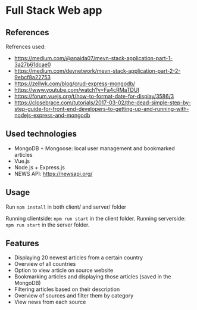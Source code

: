 # Full Stack Web app

## References
Refrences used:
- https://medium.com/@anaida07/mevn-stack-application-part-1-3a27b61dcae0
- https://medium.com/devnetwork/mevn-stack-application-part-2-2-9ebcf8a22753
- https://zellwk.com/blog/crud-express-mongodb/
- https://www.youtube.com/watch?v=Fa4cRMaTDUI
- https://forum.vuejs.org/t/how-to-format-date-for-display/3586/3
- https://closebrace.com/tutorials/2017-03-02/the-dead-simple-step-by-step-guide-for-front-end-developers-to-getting-up-and-running-with-nodejs-express-and-mongodb

## Used technologies
- MongoDB + Mongoose: local user management and bookmarked articles
- Vue.js
- Node.js + Express.js
- NEWS API: https://newsapi.org/

## Usage
Run ```npm install``` in both client/ and server/ folder

Running clientside: ```npm run start``` in the client folder.
Running serverside: ```npm run start``` in the server folder.

## Features
- Displaying 20 newest articles from a certain country
- Overview of all countries
- Option to view article on source website
- Bookmarking articles and displaying those articles (saved in the MongoDB)
- Filtering articles based on their description
- Overview of sources and filter them by category
- View news from each source